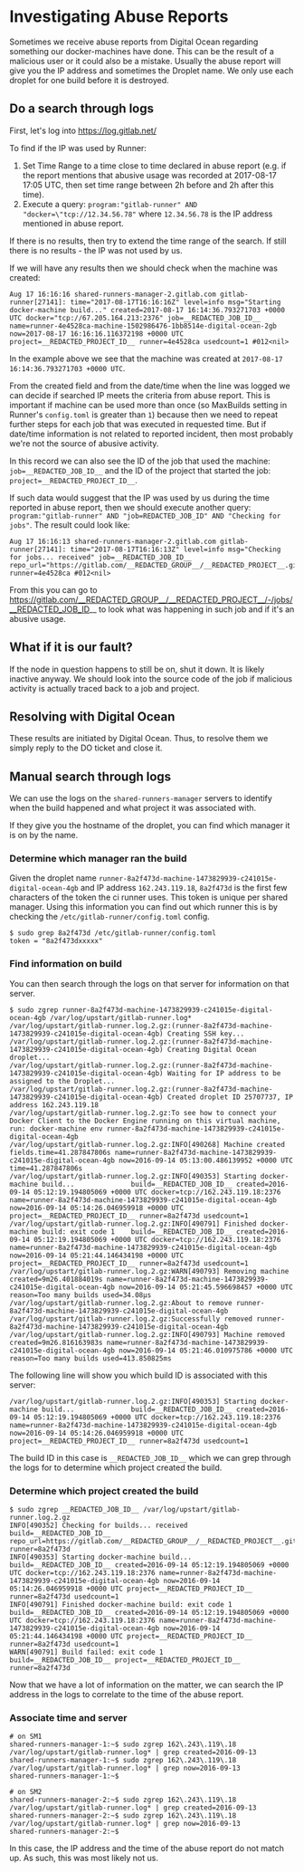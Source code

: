 # Investigating Abuse Reports

Sometimes we receive abuse reports from Digital Ocean regarding something
our docker-machines have done. This can be the result of a malicious user
or it could also be a mistake. Usually the abuse report will give you the
IP address and sometimes the Droplet name. We only use each droplet for
one build before it is destroyed.

## Do a search through logs

First, let's log into https://log.gitlab.net/

To find if the IP was used by Runner:

1. Set Time Range to a time close to time declared in abuse report (e.g. if the
   report mentions that abusive usage was recorded at 2017-08-17 17:05 UTC, then
   set time range between 2h before and 2h after this time).
1. Execute a query: `program:"gitlab-runner" AND "docker=\"tcp://12.34.56.78"` where
   `12.34.56.78` is the IP address mentioned in abuse report.

If there is no results, then try to extend the time range of the search. If still
there is no results - the IP was not used by us.

If we will have any results then we should check when the machine was created:

```
Aug 17 16:16:16 shared-runners-manager-2.gitlab.com gitlab-runner[27141]: time="2017-08-17T16:16:16Z" level=info msg="Starting docker-machine build..." created=2017-08-17 16:14:36.793271703 +0000 UTC docker="tcp://67.205.164.213:2376" job=__REDACTED_JOB_ID__ name=runner-4e4528ca-machine-1502986476-1bb8514e-digital-ocean-2gb now=2017-08-17 16:16:16.116372198 +0000 UTC project=__REDACTED_PROJECT_ID__ runner=4e4528ca usedcount=1 #012<nil>
```

In the example above we see that the machine was created at `2017-08-17 16:14:36.793271703 +0000 UTC`.

From the created field and from the date/time when the line was logged we can decide if
searched IP meets the criteria from abuse report. This is important if machine can be used more than
once (so MaxBuilds setting in Runner's `config.toml` is greater than `1`) because then we need to
repeat further steps for each job that was executed in requested time. But if date/time information
is not related to reported incident, then most probably we're not the source of abusive activity.

In this record we can also see the ID of the job that used the machine: `job=__REDACTED_JOB_ID__` and the ID
of the project that started the job: `project=__REDACTED_PROJECT_ID__`.

If such data would suggest that the IP was used by us during the time reported in abuse report,
then we should execute another query: `program:"gitlab-runner" AND "job=REDACTED_JOB_ID" AND "Checking for jobs"`.
The result could look like:

```
Aug 17 16:16:13 shared-runners-manager-2.gitlab.com gitlab-runner[27141]: time="2017-08-17T16:16:13Z" level=info msg="Checking for jobs... received" job=__REDACTED_JOB_ID__ repo_url="https://gitlab.com/__REDACTED_GROUP__/__REDACTED_PROJECT__.git" runner=4e4528ca #012<nil>
```

From this you can go to https://gitlab.com/__REDACTED_GROUP__/__REDACTED_PROJECT__/-/jobs/__REDACTED_JOB_ID__ to look what was happening in such job and if it's an abusive usage.

## What if it is our fault?

If the node in question happens to still be on, shut it down. It is likely inactive anyway.
We should look into the source code of the job if malicious activity is actually traced back
to a job and project.

## Resolving with Digital Ocean

These results are initiated by Digital Ocean. Thus, to resolve them we simply reply to the
DO ticket and close it.

## Manual search through logs

We can use the logs on the `shared-runners-manager` servers to identify
when the build happened and what project it was associated with.

If they give you the hostname of the droplet, you can find which manager it
is on by the name.

### Determine which manager ran the build

Given the droplet name `runner-8a2f473d-machine-1473829939-c241015e-digital-ocean-4gb` and IP
address `162.243.119.18`, `8a2f473d` is the first few characters of the token the ci runner uses.
This token is unique per shared manager. Using this information you can find out which runner
this is by checking the `/etc/gitlab-runner/config.toml` config.

```
$ sudo grep 8a2f473d /etc/gitlab-runner/config.toml
token = "8a2f473dxxxxx"
```

### Find information on build

You can then search through the logs on that server for information on that server.

```
$ sudo zgrep runner-8a2f473d-machine-1473829939-c241015e-digital-ocean-4gb /var/log/upstart/gitlab-runner.log*
/var/log/upstart/gitlab-runner.log.2.gz:(runner-8a2f473d-machine-1473829939-c241015e-digital-ocean-4gb) Creating SSH key...
/var/log/upstart/gitlab-runner.log.2.gz:(runner-8a2f473d-machine-1473829939-c241015e-digital-ocean-4gb) Creating Digital Ocean droplet...
/var/log/upstart/gitlab-runner.log.2.gz:(runner-8a2f473d-machine-1473829939-c241015e-digital-ocean-4gb) Waiting for IP address to be assigned to the Droplet...
/var/log/upstart/gitlab-runner.log.2.gz:(runner-8a2f473d-machine-1473829939-c241015e-digital-ocean-4gb) Created droplet ID 25707737, IP address 162.243.119.18
/var/log/upstart/gitlab-runner.log.2.gz:To see how to connect your Docker Client to the Docker Engine running on this virtual machine, run: docker-machine env runner-8a2f473d-machine-1473829939-c241015e-digital-ocean-4gb
/var/log/upstart/gitlab-runner.log.2.gz:INFO[490268] Machine created                               fields.time=41.287847806s name=runner-8a2f473d-machine-1473829939-c241015e-digital-ocean-4gb now=2016-09-14 05:13:00.486139952 +0000 UTC time=41.287847806s
/var/log/upstart/gitlab-runner.log.2.gz:INFO[490353] Starting docker-machine build...              build=__REDACTED_JOB_ID__ created=2016-09-14 05:12:19.194805069 +0000 UTC docker=tcp://162.243.119.18:2376 name=runner-8a2f473d-machine-1473829939-c241015e-digital-ocean-4gb now=2016-09-14 05:14:26.046959918 +0000 UTC project=__REDACTED_PROJECT_ID__ runner=8a2f473d usedcount=1
/var/log/upstart/gitlab-runner.log.2.gz:INFO[490791] Finished docker-machine build: exit code 1    build=__REDACTED_JOB_ID__ created=2016-09-14 05:12:19.194805069 +0000 UTC docker=tcp://162.243.119.18:2376 name=runner-8a2f473d-machine-1473829939-c241015e-digital-ocean-4gb now=2016-09-14 05:21:44.146434198 +0000 UTC project=__REDACTED_PROJECT_ID__ runner=8a2f473d usedcount=1
/var/log/upstart/gitlab-runner.log.2.gz:WARN[490793] Removing machine                              created=9m26.401884019s name=runner-8a2f473d-machine-1473829939-c241015e-digital-ocean-4gb now=2016-09-14 05:21:45.596698457 +0000 UTC reason=Too many builds used=34.08µs
/var/log/upstart/gitlab-runner.log.2.gz:About to remove runner-8a2f473d-machine-1473829939-c241015e-digital-ocean-4gb
/var/log/upstart/gitlab-runner.log.2.gz:Successfully removed runner-8a2f473d-machine-1473829939-c241015e-digital-ocean-4gb
/var/log/upstart/gitlab-runner.log.2.gz:INFO[490793] Machine removed                               created=9m26.816163983s name=runner-8a2f473d-machine-1473829939-c241015e-digital-ocean-4gb now=2016-09-14 05:21:46.010975786 +0000 UTC reason=Too many builds used=413.850825ms
```

The following line will show you which build ID is associated with this server:

```
/var/log/upstart/gitlab-runner.log.2.gz:INFO[490353] Starting docker-machine build...              build=__REDACTED_JOB_ID__ created=2016-09-14 05:12:19.194805069 +0000 UTC docker=tcp://162.243.119.18:2376 name=runner-8a2f473d-machine-1473829939-c241015e-digital-ocean-4gb now=2016-09-14 05:14:26.046959918 +0000 UTC project=__REDACTED_PROJECT_ID__ runner=8a2f473d usedcount=1
```

The build ID in this case is `__REDACTED_JOB_ID__` which we can grep through the logs for to
determine which project created the build.

### Determine which project created the build

```
$ sudo zgrep __REDACTED_JOB_ID__ /var/log/upstart/gitlab-runner.log.2.gz
INFO[490352] Checking for builds... received               build=__REDACTED_JOB_ID__ repo_url=https://gitlab.com/__REDACTED_GROUP__/__REDACTED_PROJECT__.git runner=8a2f473d
INFO[490353] Starting docker-machine build...              build=__REDACTED_JOB_ID__ created=2016-09-14 05:12:19.194805069 +0000 UTC docker=tcp://162.243.119.18:2376 name=runner-8a2f473d-machine-1473829939-c241015e-digital-ocean-4gb now=2016-09-14 05:14:26.046959918 +0000 UTC project=__REDACTED_PROJECT_ID__ runner=8a2f473d usedcount=1
INFO[490791] Finished docker-machine build: exit code 1    build=__REDACTED_JOB_ID__ created=2016-09-14 05:12:19.194805069 +0000 UTC docker=tcp://162.243.119.18:2376 name=runner-8a2f473d-machine-1473829939-c241015e-digital-ocean-4gb now=2016-09-14 05:21:44.146434198 +0000 UTC project=__REDACTED_PROJECT_ID__ runner=8a2f473d usedcount=1
WARN[490791] Build failed: exit code 1                     build=__REDACTED_JOB_ID__ project=__REDACTED_PROJECT_ID__ runner=8a2f473d
```

Now that we have a lot of information on the matter, we can search the IP address in the
logs to correlate to the time of the abuse report.

### Associate time and server

```
# on SM1
shared-runners-manager-1:~$ sudo zgrep 162\.243\.119\.18 /var/log/upstart/gitlab-runner.log* | grep created=2016-09-13
shared-runners-manager-1:~$ sudo zgrep 162\.243\.119\.18 /var/log/upstart/gitlab-runner.log* | grep now=2016-09-13
shared-runners-manager-1:~$

# on SM2
shared-runners-manager-2:~$ sudo zgrep 162\.243\.119\.18 /var/log/upstart/gitlab-runner.log* | grep created=2016-09-13
shared-runners-manager-2:~$ sudo zgrep 162\.243\.119\.18 /var/log/upstart/gitlab-runner.log* | grep now=2016-09-13
shared-runners-manager-2:~$
```

In this case, the IP address and the time of the abuse report do not match up. As such, this was
most likely not us.

